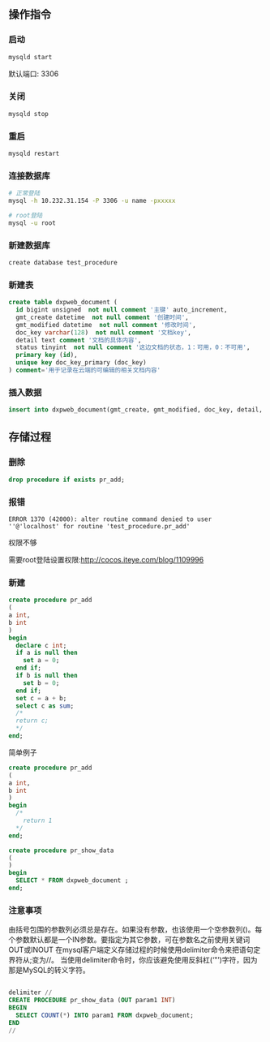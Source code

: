 
## 操作指令

### 启动
```bash
mysqld start
```

默认端口: 3306

### 关闭
```bash
mysqld stop
```

### 重启
```bash
mysqld restart
```

### 连接数据库
```bash
# 正常登陆
mysql -h 10.232.31.154 -P 3306 -u name -pxxxxx

# root登陆
mysql -u root
```

### 新建数据库 
```bash
create database test_procedure
```

### 新建表
```sql
create table dxpweb_document (
  id bigint unsigned  not null comment '主键' auto_increment,
  gmt_create datetime  not null comment '创建时间',
  gmt_modified datetime  not null comment '修改时间',
  doc_key varchar(128)  not null comment '文档key',
  detail text comment '文档的具体内容',
  status tinyint  not null comment '这边文档的状态，1：可用，0：不可用',
  primary key (id),
  unique key doc_key_primary (doc_key)
) comment='用于记录在云端的可编辑的相关文档内容'
```


### 插入数据
```sql
insert into dxpweb_document(gmt_create, gmt_modified, doc_key, detail, status) values (now(), now(), 'k2', 'v2', 1);
```


## 存储过程

### 删除
```sql
drop procedure if exists pr_add;
```

### 报错
```
ERROR 1370 (42000): alter routine command denied to user ''@'localhost' for routine 'test_procedure.pr_add'
```
权限不够

需要root登陆设置权限:http://cocos.iteye.com/blog/1109996

### 新建
```sql
create procedure pr_add
(   
a int,   
b int   
)   
begin   
  declare c int;   
  if a is null then   
    set a = 0;   
  end if;   
  if b is null then   
    set b = 0;   
  end if;   
  set c = a + b;   
  select c as sum;
  /*   
  return c;
  */   
end;
```

简单例子
```sql
create procedure pr_add
(   
a int,   
b int   
)
begin  
  /*
    return 1
  */  
end;
```

```sql
create procedure pr_show_data
(
)
begin  
  SELECT * FROM dxpweb_document ;
end;
```

### 注意事项

由括号包围的参数列必须总是存在。如果没有参数，也该使用一个空参数列()。每个参数默认都是一个IN参数。要指定为其它参数，可在参数名之前使用关键词 OUT或INOUT
在mysql客户端定义存储过程的时候使用delimiter命令来把语句定界符从;变为//。
当使用delimiter命令时，你应该避免使用反斜杠(‘"’)字符，因为那是MySQL的转义字符。

```sql

delimiter //
CREATE PROCEDURE pr_show_data (OUT param1 INT)
BEGIN
  SELECT COUNT(*) INTO param1 FROM dxpweb_document;
END
//
```



